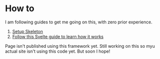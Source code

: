 # How to
I am following guides to get me going on this, with zero prior experience.

1. [Setup Skeleton](https://www.skeleton.dev/docs/get-started)
2. [Follow this Svelte guide to learn how it works](https://joshcollinsworth.com/blog/build-static-sveltekit-markdown-blog)

Page isn't published using this framework yet.
Still working on this so myu actual site isn't using this code yet. But soon I hope!
